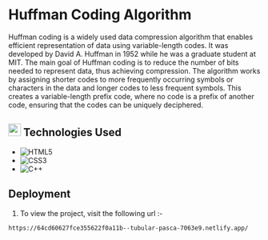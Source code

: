 # Huffman Coding Algorithm

Huffman coding is a widely used data compression algorithm that enables efficient representation of data using variable-length codes. It was developed by David A. Huffman in 1952 while he was a graduate student at MIT. The main goal of Huffman coding is to reduce the number of bits needed to represent data, thus achieving compression. The algorithm works by assigning shorter codes to more frequently occurring symbols or characters in the data and longer codes to less frequent symbols. This creates a variable-length prefix code, where no code is a prefix of another code, ensuring that the codes can be uniquely deciphered.

## <img src="https://media2.giphy.com/media/QssGEmpkyEOhBCb7e1/giphy.gif?cid=ecf05e47a0n3gi1bfqntqmob8g9aid1oyj2wr3ds3mg700bl&rid=giphy.gif" width ="25"><b> Technologies Used</b>

- ![HTML5](https://img.shields.io/badge/HTML5-E34F26?logo=html5&logoColor=white&style=flat)
- ![CSS3](https://img.shields.io/badge/CSS3-1572B6?logo=css3&logoColor=white&style=flat)
- ![C++](https://img.shields.io/badge/C++-your_message-blue)

 ## Deployment

1. To view the project, visit the following url :-

```
https://64cd60627fce355622f0a11b--tubular-pasca-7063e9.netlify.app/

```
